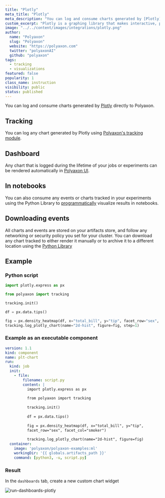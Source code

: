 ```yaml
---
title: "Plotly"
meta_title: "Plotly"
meta_description: "You can log and consume charts generated by [Plotly](https://plotly.com/) directly to Polyaxon."
custom_excerpt: "Plotly is a graphing library that makes interactive, publication-quality graphs. Examples of how to make line plots, scatter plots, area charts, bar charts, error bars, box plots, histograms, heatmaps, subplots, multiple-axes, polar charts, and bubble charts."
image: "../../content/images/integrations/plotly.png"
author:
  name: "Polyaxon"
  slug: "Polyaxon"
  website: "https://polyaxon.com"
  twitter: "polyaxonAI"
  github: "polyaxon"
tags:
  - tracking
  - visualizations
featured: false
popularity: 1
class_name: instruction
visibility: public
status: published
---
```


You can log and consume charts generated by [Plotly](https://plotly.com/) directly to Polyaxon.

## Tracking

You can log any chart generated by Plotly using [Polyaxon's tracking module](/docs/experimentation/tracking/module/#log_plotly_chart).

## Dashboard

Any chart that is logged during the lifetime of your jobs or experiments can be rendered automatically in [Polyaxon UI](/docs/experimentation/visualizations/custom/#plotly).

## In notebooks

You can also consume any events or charts tracked in your experiments using the Python Library to [programmatically](/docs/experimentation/visualizations/programmatic/#single-run) visualize results in notebooks.

## Downloading events

All charts and events are stored on your artifacts store, and follow any networking or security policy you set for your cluster.
You can download any chart tracked to either render it manually or to archive it to a different location using the [Python Library](/docs/core/python-library/run-client/#get_events)

## Example

### Python script

```python
import plotly.express as px

from polyaxon import tracking

tracking.init()

df = px.data.tips()

fig = px.density_heatmap(df, x="total_bill", y="tip", facet_row="sex", facet_col="smoker")
tracking.log_plotly_chart(name="2d-hist", figure=fig, step=1)
```

### Example as an executable component

```yaml
version: 1.1
kind: component
name: plt-chart
run:
  kind: job
  init:
    - file:
        filename: script.py
        content: |
          import plotly.express as px
  
          from polyaxon import tracking
  
          tracking.init()
  
          df = px.data.tips()
  
          fig = px.density_heatmap(df, x="total_bill", y="tip",
          facet_row="sex", facet_col="smoker")
  
          tracking.log_plotly_chart(name="2d-hist", figure=fig)
  container:
    image: 'polyaxon/polyaxon-examples:ml'
    workingDir: '{{ globals.artifacts_path }}'
    command: [python3, -u, script.py]
```

### Result

In the `dashboards` tab, create a new custom chart widget

![run-dashboards-plotly](../../content/images/dashboard/runs/dashboards-plotly.png)
